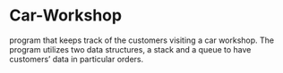 # Car-Workshop
program that keeps track of the customers visiting a car workshop. The program utilizes two data structures, a stack and a queue to have customers’ data in particular orders. 
